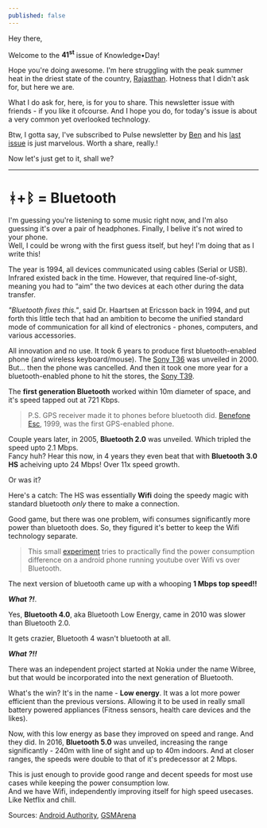 ```yaml
---
published: false
---
```

Hey there,

Welcome to the <strong>41<sup>st</sup></strong> issue of Knowledge•Day!

Hope you're doing awesome. I'm here struggling with the peak summer heat in the driest state of the country, [Rajasthan](https://en.wikipedia.org/wiki/Rajasthan). Hotness that I didn't ask for, but here we are.  

What I do ask for, here, is for you to share. This newsletter issue with friends - if you like it ofcourse. And I hope you do, for today's issue is about a very common yet overlooked technology.  

Btw, I gotta say, I've subscribed to Pulse newsletter by [Ben](https://twitter.com/PerspectiveIX) and his [last issue](https://perspectiveix.substack.com/p/the-curiosity-itch) is just marvelous. Worth a share, really.!  

Now let's just get to it, shall we?

----

# ᚼ+ᛒ = Bluetooth

I'm guessing you're listening to some music right now, and I'm also guessing it's over a pair of headphones. Finally, I belive it's not wired to your phone.  
Well, I could be wrong with the first guess itself, but hey! I'm doing that as I write this!  

The year is 1994, all devices communicated using cables (Serial or USB). Infrared existed back in the time. However, that required line-of-sight, meaning you had to “aim” the two devices at each other during the data transfer.  

_"Bluetooth fixes this."_, said Dr. Haartsen at Ericsson back in 1994, and put forth this little tech that had an ambition to become the unified standard mode of communication for all kind of electronics - phones, computers, and various accessories.

All innovation and no use. It took 6 years to produce first bluetooth-enabled phone (and wireless keyboard/mouse). The [Sony T36](https://www.gsmarena.com/ericsson_t36-190.php) was unveiled in 2000. But... then the phone was cancelled. And then it took one more year for a bluetooth-enabled phone to hit the stores, the [Sony T39](https://www.gsmarena.com/ericsson_t39-252.php).  

The **first generation Bluetooth** worked within 10m diameter of space, and it's speed tapped out at 721 Kbps.

> P.S. GPS receiver made it to phones before bluetooth did. [Benefone Esc](https://www.gsmarena.com/benefon_esc!-44.php), 1999, was the first GPS-enabled phone.

Couple years later, in 2005, **Bluetooth 2.0** was unveiled. Which tripled the speed upto 2.1 Mbps.  
Fancy huh? Hear this now, in 4 years they even beat that with **Bluetooth 3.0 HS** acheiving upto 24 Mbps! Over 11x speed growth.  

Or was it?  

Here's a catch: The HS was essentially **Wifi** doing the speedy magic with standard bluetooth _only_ there to make a connection.  

Good game, but there was one problem, wifi consumes significantly more power than bluetooth does. So, they figured it's better to keep the Wifi technology separate.  

> This small [experiment](https://www.clearevo.com/ecodroidlink/bluetooth_vs_wifi_on_android_battery_consumption/index.html) tries to practically find the power consumption difference on a android phone running youtube over Wifi vs over Bluetooth. 

The next version of bluetooth came up with a whooping **1 Mbps top speed!!**

_**What ?!**_. 

Yes, **Bluetooth 4.0**, aka Bluetooth Low Energy, came in 2010 was slower than Bluetooth 2.0.  

It gets crazier, Bluetooth 4 wasn't bluetooth at all.

_**What ?!!**_

There was an independent project started at Nokia under the name Wibree, but that would be incorporated into the next generation of Bluetooth.

What's the win? It's in the name - **Low energy**. It was a lot more power efficient than the previous versions. Allowing it to be used in really small battery powered appliances (Fitness sensors, health care devices and the likes).   

Now, with this low energy as base they improved on speed and range. And they did. In 2016, **Bluetooth 5.0** was unveiled, increasing the range significantly - 240m with line of sight and up to 40m indoors. And at closer ranges, the speeds were double to that of it's predecessor at 2 Mbps. 

This is just enough to provide good range and decent speeds for most use cases while keeping the power consumption low.  
And we have Wifi, independently improving itself for high speed usecases. Like Netflix and chill.  

Sources: [Android Authority](https://www.androidauthority.com/history-bluetooth-explained-846345/), [GSMArena](https://www.gsmarena.com/flashback_a_brief_history_of_bluetooth-news-49119.php)   